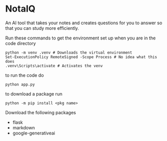 # NotaIQ
An AI tool that takes your notes and creates questions for you to answer so that you can study more efficiently.

Run these commands to get the environment set up when you are in the code directory

```
python -m venv .venv # Downloads the virtual environment
Set-ExecutionPolicy RemoteSigned -Scope Process # No idea what this does
.venv\Scripts\activate # Activates the venv
```

to run the code do
```
python app.py
 ```
to download a package run
```
python -m pip install <pkg name> 
```

Download the following packages
- flask
- markdown
- google-generativeai
